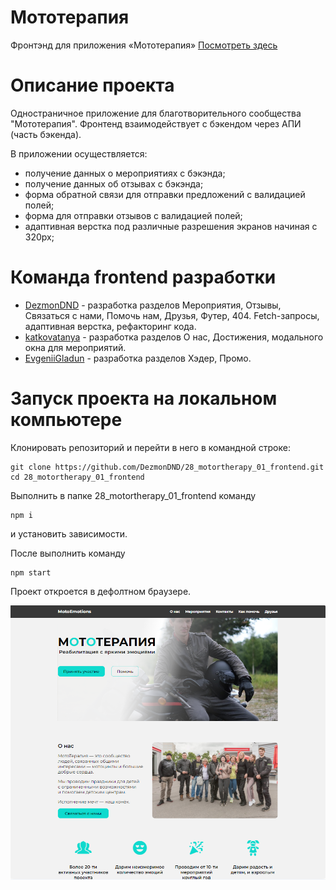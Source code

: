 # Мототерапия

Фронтэнд для приложения «Мототерапия» 
[Посмотреть здесь](https://motortherapy.netlify.app)

# Описание проекта

Одностраничное приложение для благотворительного сообщества "Мототерапия". Фронтенд взаимодействует с бэкендом через АПИ (часть бэкенда).

В приложении осуществляется:
- получение данных о мероприятиях с бэкэнда;
- получение данных об отзывах с бэкэнда;
- форма обратной связи для отправки предложений с валидацией полей;
- форма для отправки отзывов с валидацией полей;
- адаптивная верстка под различные разрешения экранов начиная с 320px;

# Команда frontend разработки

- [DezmonDND](https://github.com/DezmonDND) - разработка разделов Мероприятия, Отзывы, Связаться с нами, Помочь нам, Друзья, Футер, 404. Fetch-запросы, адаптивная верстка, рефакторинг кода.
- [katkovatanya](https://github.com/katkovatanya) - разработка разделов О нас, Достижения, модального окна для мероприятий.
- [EvgeniiGladun](https://github.com/EvgeniiGladun) - разработка разделов Хэдер, Промо.

# Запуск проекта на локальном компьютере

Клонировать репозиторий и перейти в него в командной строке:

```
git clone https://github.com/DezmonDND/28_motortherapy_01_frontend.git
cd 28_motortherapy_01_frontend
```

Выполнить в папке 28_motortherapy_01_frontend команду 
```
npm i 
```
и установить зависимости. 

После выполнить команду 
```
npm start
```
Проект откроется в дефолтном браузере.

<div align="center">
  <img src="https://github.com/DezmonDND/28_motortherapy_01_frontend/blob/main/preview.png?raw=true" alt="Превью's custom image" />
</div>